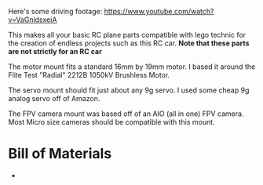 Here's some driving footage: https://www.youtube.com/watch?v=VaGnldsxeiA

This makes all your basic RC plane parts compatible with lego technic for the creation of endless projects such as this RC car. **Note that these parts are not strictly for an RC car**

The motor mount fits a standard 16mm by 19mm motor. I based it around the Flite Test "Radial" 2212B 1050kV Brushless Motor.

The servo mount should fit just about any 9g servo. I used some cheap 9g analog servo off of Amazon. 

The FPV camera mount was based off of an AIO (all in one) FPV camera. Most Micro size cameras should be compatible with this mount. 

# Bill of Materials
- 
